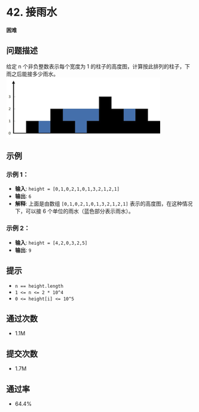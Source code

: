 # 42. 接雨水

**困难**


## 问题描述
给定 n 个非负整数表示每个宽度为 1 的柱子的高度图，计算按此排列的柱子，下雨之后能接多少雨水。
![接雨水示意图](img.png)
    
## 示例

### 示例 1：

- **输入**: `height = [0,1,0,2,1,0,1,3,2,1,2,1]`
- **输出**: `6`
- **解释**: 上面是由数组 `[0,1,0,2,1,0,1,3,2,1,2,1]` 表示的高度图，在这种情况下，可以接 6 个单位的雨水（蓝色部分表示雨水）。 

### 示例 2：

- **输入**: `height = [4,2,0,3,2,5]`
- **输出**: `9`

## 提示
- `n == height.length`
- `1 <= n <= 2 * 10^4`
- `0 <= height[i] <= 10^5`

## 通过次数
- 1.1M

## 提交次数
- 1.7M

## 通过率
- 64.4%